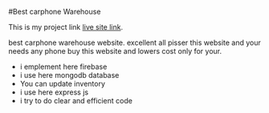#Best carphone Warehouse

This is my project link [live site link](https://assignment-11-c4e51.firebaseapp.com/).

best carphone warehouse website. excellent all pisser this website and your needs any phone buy this website and lowers cost only for your.

* i emplement here firebase
* i use here mongodb database
* You can update inventory 
* i use here express js
* i try to do clear and efficient code